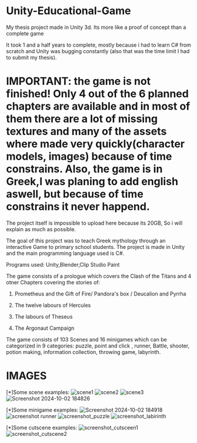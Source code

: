 # Unity-Educational-Game
My thesis project made in Unity 3d. Its more like a proof of concept than a complete game

It took 1 and a half years to complete, mostly because i had to learn C# from scratch and Unity was bugging constantly (also that was the time limit I had to submit my thesis).

IMPORTANT: the game is not finished! Only 4 out of the 6 planned chapters are available and in most of them there are a lot of missing textures and many of the assets where made very quickly(character models, images) because of time constrains.
Also, the game is in Greek,I was planing to add english aswell, but because of time constrains it never happend.
================================================================================================================================================================================

The project itself is impossible to upload here because its 20GB, So i will explain as much as possible.

The goal of this project was to teach Greek mythology through an interactive Game to primary school students. The project is made in Unity and the main programming language used is C#.

Programs used: Unity,Blender,Clip Studio Paint

The game consists of a prologue which covers the Clash of the Titans and 4 otner Chapters covering the stories of:

1) Prometheus and the Gift of Fire/ Pandora's box / Deucalion and Pyrrha
   
2) The twelve labours of Hercules
   
3) The labours of Theseus
   
4) The Argonaut Campaign

The game consists of 103 Scenes and 16 minigames which can be categorized in 9 categories: puzzle, point and click , runner, Battle, shooter, potion making, information collection, throwing game, labyrinth.

IMAGES
================================================================================================
[*]Some scene examples:
![scene1](https://github.com/user-attachments/assets/02a521dc-bd54-4798-8066-314c2a9c107e)
![scene2](https://github.com/user-attachments/assets/f243fd45-10e0-46f7-9a99-df4b067751e3)
![scene3](https://github.com/user-attachments/assets/54f71b26-713a-4e1e-88b7-7a0a6367a3c9)
![Screenshot 2024-10-02 184826](https://github.com/user-attachments/assets/ae852dd9-8a4f-423e-a53a-156b64e4d86b)

[*]Some minigame examples:
![Screenshot 2024-10-02 184918](https://github.com/user-attachments/assets/9669c14c-bac8-4996-a27c-a2ba6f8a94a7)
![screenshot runner](https://github.com/user-attachments/assets/66e9249b-02ed-4962-8f93-9aff2f20feb1)
![screenshot_puzzle](https://github.com/user-attachments/assets/8b0dbed0-0692-4261-bbbe-082d4c9b011e)
![screenshot_labirinth](https://github.com/user-attachments/assets/e44bb2ba-02ff-47eb-bd2c-a2e96ef06fe5)

[*]Some cutscene examples:
![screenshot_cutsceen1](https://github.com/user-attachments/assets/737ac260-a680-4ddf-b149-0d762cfec444)
![screenshot_cutscene2](https://github.com/user-attachments/assets/45c6d305-db8b-445b-977d-75fda7c1fa3c)


